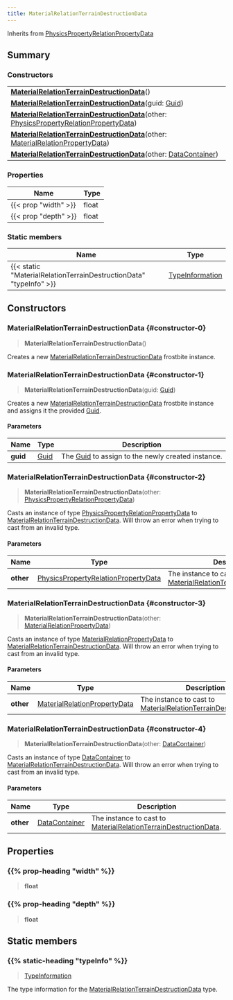 ```yaml
---
title: MaterialRelationTerrainDestructionData
---
```


Inherits from 
[PhysicsPropertyRelationPropertyData](/vext/ref/fb/physicspropertyrelationpropertydata)

## Summary
### Constructors
| |
| ----------- |
| **[MaterialRelationTerrainDestructionData](#constructor-0)**() |
| **[MaterialRelationTerrainDestructionData](#constructor-1)**(guid: [Guid](/vext/ref/shared/class/guid)) |
| **[MaterialRelationTerrainDestructionData](#constructor-2)**(other: [PhysicsPropertyRelationPropertyData](/vext/ref/fb/physicspropertyrelationpropertydata)) |
| **[MaterialRelationTerrainDestructionData](#constructor-3)**(other: [MaterialRelationPropertyData](/vext/ref/fb/materialrelationpropertydata)) |
| **[MaterialRelationTerrainDestructionData](#constructor-4)**(other: [DataContainer](/vext/ref/shared/class/datacontainer)) |

### Properties
| Name | Type |
| ---- | ---- |
| {{< prop "width" >}} | float |
| {{< prop "depth" >}} | float |

### Static members
| Name | Type |
| ---- | ---- |
| {{< static "MaterialRelationTerrainDestructionData" "typeInfo" >}} | [TypeInformation](/vext/ref/shared/class/typeinformation) |

## Constructors
### MaterialRelationTerrainDestructionData {#constructor-0}
> **MaterialRelationTerrainDestructionData**()

Creates a new [MaterialRelationTerrainDestructionData](/vext/ref/fb/materialrelationterraindestructiondata) frostbite instance.

### MaterialRelationTerrainDestructionData {#constructor-1}
> **MaterialRelationTerrainDestructionData**(guid: [Guid](/vext/ref/shared/class/guid))

Creates a new [MaterialRelationTerrainDestructionData](/vext/ref/fb/materialrelationterraindestructiondata) frostbite instance and assigns it the provided [Guid](/vext/ref/shared/class/guid).

#### Parameters
| Name | Type | Description |
| ---- | ---- | ----------- |
| **guid** | [Guid](/vext/ref/shared/class/guid) | The [Guid](/vext/ref/shared/class/guid) to assign to the newly created instance. |

### MaterialRelationTerrainDestructionData {#constructor-2}
> **MaterialRelationTerrainDestructionData**(other: [PhysicsPropertyRelationPropertyData](/vext/ref/fb/physicspropertyrelationpropertydata))

Casts an instance of type [PhysicsPropertyRelationPropertyData](/vext/ref/fb/physicspropertyrelationpropertydata) to [MaterialRelationTerrainDestructionData](/vext/ref/fb/materialrelationterraindestructiondata). Will throw an error when trying to cast from an invalid type.

#### Parameters
| Name | Type | Description |
| ---- | ---- | ----------- |
| **other** | [PhysicsPropertyRelationPropertyData](/vext/ref/fb/physicspropertyrelationpropertydata) | The instance to cast to [MaterialRelationTerrainDestructionData](/vext/ref/fb/materialrelationterraindestructiondata). |

### MaterialRelationTerrainDestructionData {#constructor-3}
> **MaterialRelationTerrainDestructionData**(other: [MaterialRelationPropertyData](/vext/ref/fb/materialrelationpropertydata))

Casts an instance of type [MaterialRelationPropertyData](/vext/ref/fb/materialrelationpropertydata) to [MaterialRelationTerrainDestructionData](/vext/ref/fb/materialrelationterraindestructiondata). Will throw an error when trying to cast from an invalid type.

#### Parameters
| Name | Type | Description |
| ---- | ---- | ----------- |
| **other** | [MaterialRelationPropertyData](/vext/ref/fb/materialrelationpropertydata) | The instance to cast to [MaterialRelationTerrainDestructionData](/vext/ref/fb/materialrelationterraindestructiondata). |

### MaterialRelationTerrainDestructionData {#constructor-4}
> **MaterialRelationTerrainDestructionData**(other: [DataContainer](/vext/ref/shared/class/datacontainer))

Casts an instance of type [DataContainer](/vext/ref/shared/class/datacontainer) to [MaterialRelationTerrainDestructionData](/vext/ref/fb/materialrelationterraindestructiondata). Will throw an error when trying to cast from an invalid type.

#### Parameters
| Name | Type | Description |
| ---- | ---- | ----------- |
| **other** | [DataContainer](/vext/ref/shared/class/datacontainer) | The instance to cast to [MaterialRelationTerrainDestructionData](/vext/ref/fb/materialrelationterraindestructiondata). |

## Properties
### {{% prop-heading "width" %}}
> **float**

### {{% prop-heading "depth" %}}
> **float**

## Static members
### {{% static-heading "typeInfo" %}}
> [TypeInformation](/vext/ref/shared/class/typeinformation)

The type information for the [MaterialRelationTerrainDestructionData](/vext/ref/fb/materialrelationterraindestructiondata) type.

